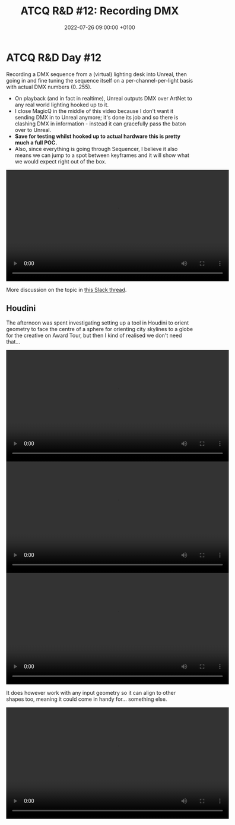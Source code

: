 ﻿---
layout: post 
title:  "ATCQ R&D #12: Recording DMX"
date:   2022-07-26 09:00:00 +0100 
categories: [unreal, atcq, dmx]
---

# ATCQ R&D Day #12

Recording a DMX sequence from a (virtual) lighting desk into Unreal, then going in and fine tuning the sequence itself on a per-channel-per-light basis with actual DMX numbers (0..255).
- On playback (and in fact in realtime), Unreal outputs DMX over ArtNet to any real world lighting hooked up to it.
- I close MagicQ in the middle of this video because I don't want it sending DMX in to Unreal anymore; it's done its job and so there is clashing DMX in information - instead it can gracefully pass the baton over to Unreal.
- **Save for testing whilst hooked up to actual hardware this is pretty much a full POC.**
- Also, since everything is going through Sequencer, I believe it also means we can jump to a spot between keyframes and it will show what we would expect right out of the box.

<video controls width="600">
    <source src="/docs/assets/videos/2022-07-26 09-32-13.webm"
            type="video/webm">
</video>

More discussion on the topic in [this Slack thread](https://marshmallowlf.slack.com/archives/C03NLDUAE5P/p1658828990712949).

## Houdini

The afternoon was spent investigating setting up a tool in Houdini to orient geometry to face the centre of a sphere for orienting city skylines to a globe for the creative on Award Tour, but then I kind of realised we don't need that...

<video controls width="600">
    <source src="/docs/assets/videos/2022-07-26 16-24-38.webm"
            type="video/webm">
</video>

<video controls width="600">
    <source src="/docs/assets/videos/2022-07-26 16-27-38.webm"
            type="video/webm">
</video>

<video controls width="600">
    <source src="/docs/assets/videos/2022-07-26 16-31-27.webm"
            type="video/webm">
</video>

It does however work with any input geometry so it can align to other shapes too, meaning it could come in handy for... something else.

<video controls width="600">
    <source src="/docs/assets/videos/2022-07-26 16-41-43.webm"
            type="video/webm">
</video>




